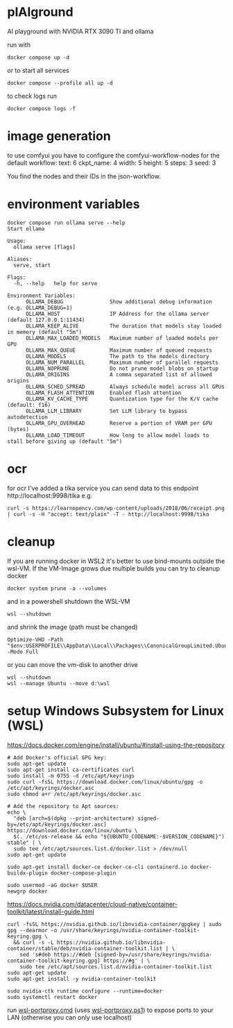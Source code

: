 # plAIground
AI playground with NVIDIA RTX 3090 TI and ollama

run with
```
docker compose up -d
```
or to start all services
```
docker compose --profile all up -d
```
to check logs run
```
docker compose logs -f
```

# image generation
to use comfyui you have to configure the comfyui-workflow-nodes
for the default workflow:
text: 6
ckpt_name: 4
width: 5
height: 5
steps: 3
seed: 3

You find the nodes and their IDs in the json-workflow.

# environment variables
```
docker compose run ollama serve --help
Start ollama

Usage:
  ollama serve [flags]

Aliases:
  serve, start

Flags:
  -h, --help   help for serve

Environment Variables:
      OLLAMA_DEBUG               Show additional debug information (e.g. OLLAMA_DEBUG=1)
      OLLAMA_HOST                IP Address for the ollama server (default 127.0.0.1:11434)
      OLLAMA_KEEP_ALIVE          The duration that models stay loaded in memory (default "5m")
      OLLAMA_MAX_LOADED_MODELS   Maximum number of loaded models per GPU
      OLLAMA_MAX_QUEUE           Maximum number of queued requests
      OLLAMA_MODELS              The path to the models directory
      OLLAMA_NUM_PARALLEL        Maximum number of parallel requests
      OLLAMA_NOPRUNE             Do not prune model blobs on startup
      OLLAMA_ORIGINS             A comma separated list of allowed origins
      OLLAMA_SCHED_SPREAD        Always schedule model across all GPUs
      OLLAMA_FLASH_ATTENTION     Enabled flash attention
      OLLAMA_KV_CACHE_TYPE       Quantization type for the K/V cache (default: f16)
      OLLAMA_LLM_LIBRARY         Set LLM library to bypass autodetection
      OLLAMA_GPU_OVERHEAD        Reserve a portion of VRAM per GPU (bytes)
      OLLAMA_LOAD_TIMEOUT        How long to allow model loads to stall before giving up (default "5m")
```
# ocr
for ocr I've added a tika service you can send data to this endpoint http://localhost:9998/tika
e.g.
```
curl -s https://learnopencv.com/wp-content/uploads/2018/06/receipt.png | curl -s -H "accept: text/plain" -T - http://localhost:9998/tika
```

# cleanup
If you are running docker in WSL2 it's better to use bind-mounts outside the wsl-VM.
If the VM-Image grows due multiple builds you can try to cleanup docker
```
docker system prune -a --volumes
```
and in a powershell
shutdown the WSL-VM
```
wsl --shutdown
```
and shrink the image (path must be changed)
```
Optimize-VHD -Path "$env:USERPROFILE\\AppData\\Local\\Packages\\CanonicalGroupLimited.UbuntuonWindows_79rhkp1fndgsc\\LocalState\\ext4.vhdx" -Mode Full
```

or you can move the vm-disk to another drive
```
wsl --shutdown
wsl --manage Ubuntu --move d:\wsl
```

# setup Windows Subsystem for Linux (WSL)
https://docs.docker.com/engine/install/ubuntu/#install-using-the-repository

```
# Add Docker's official GPG key:
sudo apt-get update
sudo apt-get install ca-certificates curl
sudo install -m 0755 -d /etc/apt/keyrings
sudo curl -fsSL https://download.docker.com/linux/ubuntu/gpg -o /etc/apt/keyrings/docker.asc
sudo chmod a+r /etc/apt/keyrings/docker.asc

# Add the repository to Apt sources:
echo \
  "deb [arch=$(dpkg --print-architecture) signed-by=/etc/apt/keyrings/docker.asc] https://download.docker.com/linux/ubuntu \
  $(. /etc/os-release && echo "${UBUNTU_CODENAME:-$VERSION_CODENAME}") stable" | \
  sudo tee /etc/apt/sources.list.d/docker.list > /dev/null
sudo apt-get update

sudo apt-get install docker-ce docker-ce-cli containerd.io docker-buildx-plugin docker-compose-plugin

sudo usermod -aG docker $USER
newgrp docker
```

https://docs.nvidia.com/datacenter/cloud-native/container-toolkit/latest/install-guide.html
```
curl -fsSL https://nvidia.github.io/libnvidia-container/gpgkey | sudo gpg --dearmor -o /usr/share/keyrings/nvidia-container-toolkit-keyring.gpg \
  && curl -s -L https://nvidia.github.io/libnvidia-container/stable/deb/nvidia-container-toolkit.list | \
    sed 's#deb https://#deb [signed-by=/usr/share/keyrings/nvidia-container-toolkit-keyring.gpg] https://#g' | \
    sudo tee /etc/apt/sources.list.d/nvidia-container-toolkit.list
sudo apt-get update
sudo apt-get install -y nvidia-container-toolkit

sudo nvidia-ctk runtime configure --runtime=docker
sudo systemctl restart docker
```

run [wsl-portproxy.cmd](wsl-portproxy.cmd) (uses [wsl-portproxy.ps1](wsl-portproxy.ps1)) to expose ports to your LAN (otherwise you can only use localhost)